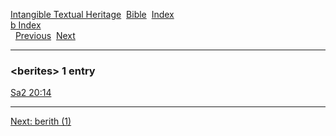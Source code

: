 [Intangible Textual Heritage](../../index)  [Bible](../index) 
[Index](index)   
[b Index](_b_)  
  [Previous](c01311)  [Next](c01313) 

------------------------------------------------------------------------

### &lt;berites&gt; 1 entry

[Sa2 20:14](../kjv/sa2020.htm#014)  

------------------------------------------------------------------------

[Next: berith (1)](c01313)
